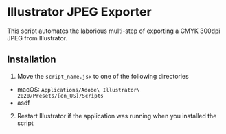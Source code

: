 # Illustrator JPEG Exporter
This script automates the laborious multi-step of exporting a CMYK 300dpi JPEG from Illustrator.

## Installation
1. Move the `script_name.jsx` to one of the following directories
  
  - macOS: `Applications/Adobe\ Illustrator\ 2020/Presets/[en_US]/Scripts`
  - asdf
  
2. Restart Illustrator if the application was running when you installed the script
